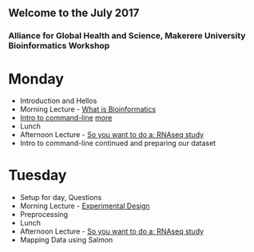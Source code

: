 ## Welcome to the July 2017 
### Alliance for Global Health and Science, Makerere University Bioinformatics Workshop

Monday
=======

* Introduction and Hellos
* Morning Lecture - [What is Bioinformatics](Lecture_Series/What_is_Bioinformatics.pdf)
* [Intro to command-line](Workshop/Monday/Command_Line_Intro.pdf)
	[more](Workshop/Monday/commands_Command_Line.md)
* Lunch
* Afternoon Lecture - [So you want to do a: RNAseq study](Lecture_Series/RNAseq_Differential_Expression_Analysis.pdf)
* Intro to command-line continued and preparing our dataset

Tuesday
=======
* Setup for day, Questions
* Morning Lecture - [Experimental Design](Lecture_Series/ExperimentalDesign.pdf)
* Preprocessing
* Lunch
* Afternoon Lecture - [So you want to do a: RNAseq study](Lecture_Series/RNAseq_Differential_Expression_Analysis.pdf)
* Mapping Data using Salmon
